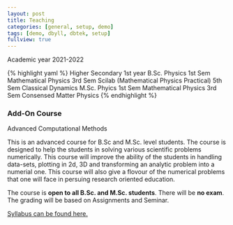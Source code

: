 ```yaml
---
layout: post
title: Teaching
categories: [general, setup, demo]
tags: [demo, dbyll, dbtek, setup]
fullview: true
---
```

Academic year 2021-2022

{% highlight yaml %}
Higher Secondary
  1st year
B.Sc. Physics
  1st Sem Mathematical Physics
  3rd Sem Scilab (Mathematical Physics Practical)
  5th Sem Classical Dynamics
M.Sc. Phyics
  1st Sem Mathematical Physics
  3rd Sem Consensed Matter Physics
{% endhighlight %}

### Add-On Course
<a class="btn btn-default">Advanced Computational Methods</a>

This is an advanced course for B.Sc and M.Sc. level students. The course is designed to help the students 
in solving various scientific problems numerically. This course will improve the ability of the students in handling
data-sets, plotting in 2d, 3D and transforming an analytic problem into a numerial one. This course will also give a flovour of the numerical problems that one will face in persuing research oriented education.

The course is **open to all B.Sc. and M.Sc. students**. There will be **no exam**. The grading will be based on Assignments and Seminar.

<a class="btn btn-default" href="https://github.com/sanatgogoi/sanatgogoi.github.io/blob/master/assets/media/syllabus_ACM.pdf">Syllabus can be found here.</a>
